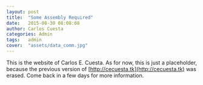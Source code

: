 ```yaml
---
layout: post
title:  "Some Assembly Required"
date:   2015-08-30 08:08:08
author: Carlos Cuesta
categories: Admin
tags:	admin
cover:  "assets/data_comm.jpg"
---
```


This is the website of Carlos E. Cuesta. As for now, this is just a placeholder,
because the previous version of [http://cecuesta.tk](http://cecuesta.tk) was
erased. Come back in a few days for more information.

